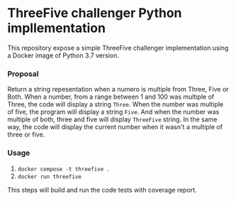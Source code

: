 # ThreeFive challenger Python impllementation

This repository expose a simple ThreeFive challenger implementation using
a Docker image of Python 3.7 version.

### Proposal

Return a string repesentation when a numero is multiple from Three, Five or
Both. When a number, from a range between 1 and 100 was multiple of Three, the
code will display a string `Three`. When the number was multiple of five, the
program will display a string `Five`. And when the number was multiple of both,
three and five will display `ThreeFive` string. In the same way, the code will
display the current number when it wasn't a multiple of three or five.

### Usage

1. `docker compose -t threefive .`
2. `docker run threefive`

This steps will build and run the code tests with coverage report.